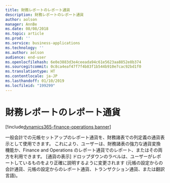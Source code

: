 ```yaml
---
title: 財務レポートのレポート通貨
description: 財務レポートのレポート通貨
author: aolson
manager: AnnBe
ms.date: 08/08/2018
ms.topic: article
ms.prod: ''
ms.service: business-applications
ms.technology: ''
ms.author: aolson
audience: end-user
ms.openlocfilehash: 6e0e3883d3e4ceeada94c61e5623aa8852e8b374
ms.sourcegitcommit: 0c8ca4eaf47f7f4b83f1b544b910e7cac92bd1f0
ms.translationtype: HT
ms.contentlocale: ja-JP
ms.lasthandoff: 01/10/2019
ms.locfileid: "199299"
---
```

#  <a name="reporting-currency-in-financial-reporting"></a>財務レポートのレポート通貨

[!include[dynamics365-finance-operations banner](../includes/dynamics365-finance-operations.md)]



一般会計での元帳セットアップのレポート通貨を、財務諸表での列定義の通貨表示として使用できます。 これにより、ユーザーは、財務諸表の強力な通貨変換機能か、Finance and Operations のレポート通貨でのレポート、またはその両方を利用できます。 [通貨の表示] ドロップダウンのラベルは、ユーザーがレポートしているものをより正確に説明するように変更されます (元帳の設定からの会計通貨、元帳の設定からのレポート通貨、トランザクション通貨、または翻訳言語)。
